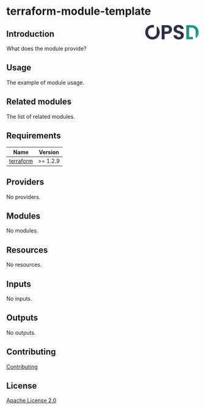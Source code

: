 # terraform-module-template

<a href="https://www.opsd.io" target="_blank"><img alt="OPSd" src=".github/img/OPSD_logo.svg" width="140px" style="float:right"></a>

## Introduction

What does the module provide?

## Usage

The example of module usage.

## Related modules

The list of related modules.

<!-- BEGIN_TF_DOCS -->
## Requirements

| Name | Version |
|------|---------|
| <a name="requirement_terraform"></a> [terraform](#requirement\_terraform) | >= 1.2.9 |

## Providers

No providers.

## Modules

No modules.

## Resources

No resources.

## Inputs

No inputs.

## Outputs

No outputs.
<!-- END_TF_DOCS -->

## Contributing

[Contributing](CONTRIBUTING.md)

## License

[Apache License 2.0](LICENSE)

